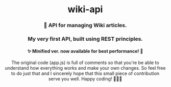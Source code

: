<div align="center">

# wiki-api
### 📰 API for managing Wiki articles.

### My very first API, built using REST principles. 

#### ✨ Minified ver. now available for best performance! 🚀
The original code (app.js) is full of comments so that you're be able to understand how everything works and make your own changes.
So feel free to do just that and I sincerely hope that this small piece of contribution serve you well. Happy coding! 👩🏻‍💻
  
  </div>
